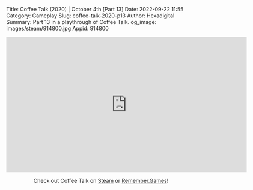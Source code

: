 Title: Coffee Talk (2020) | October 4th [Part 13]
Date: 2022-09-22 11:55
Category: Gameplay
Slug: coffee-talk-2020-p13
Author: Hexadigital
Summary: Part 13 in a playthrough of Coffee Talk.
og_image: images/steam/914800.jpg
Appid: 914800

<center><iframe src="https://www.youtube.com/embed/DjMWBYYHDjU?feature=oembed" allow="accelerometer; autoplay; encrypted-media; gyroscope; picture-in-picture" width="640" height="360" frameborder="0"></iframe>

Check out Coffee Talk on [Steam](https://store.steampowered.com/app/914800/?curator_clanid=34633900) or [Remember.Games](https://remember.games/game/718/)!</center>

